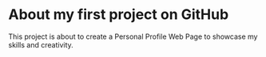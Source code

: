 # About my first project on GitHub
This project is about to create a Personal Profile Web Page to showcase my skills and creativity.
